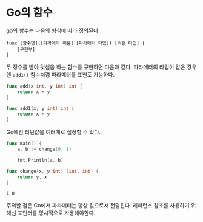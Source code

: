 # Go의 함수

go의 함수는 다음의 형식에 따라 정의된다.

```
func [함수명]([파라메터 이름] [파라메터 타입]) [리턴 타입] {
    [구현부]
}
```

두 정수를 받아 덧샘을 하는 함수를 구현하면 다음과 같다. 파라메터의 타입이 같은 경우엔 `add1()` 함수처럼 파라메터를 표현도 가능하다.

```go
func add(x int, y int) int {
    return x + y
}

func add1(x, y int) int {
    return x + y
}
```


Go에선 리턴값을 여러개로 설정할 수 있다.

```go
func main() {
    a, b := change(0, 1)

    fmt.Println(a, b)

func change(x, y int) (int, int) {
    return y, x
}
```
```terminal
1 0
```

주의할 점은 Go에서 파라메터는 항상 값으로서 전달된다. 레퍼런스 참조를 사용하기 위해선 포인터를 명시적으로 사용해야한다.